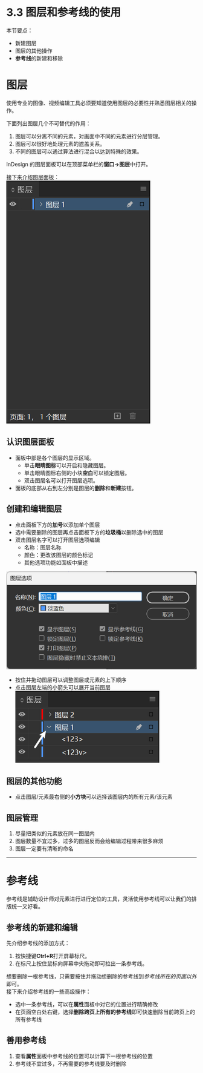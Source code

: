 # 3.3 图层和参考线的使用

本节要点：
- 新建图层
- 图层的其他操作
- **参考线**的新建和移除

# 图层
使用专业的图像、视频编辑工具必须要知道使用图层的必要性并熟悉图层相关的操作。  

下面列出图层几个不可替代的作用：
1. 图层可以分离不同的元素，对画面中不同的元素进行分层管理。
2. 图层可以很好地处理元素的遮盖关系。
3. 不同的图层可以通过算法进行混合以达到特殊的效果。

InDesign 的图层面板可以在顶部菜单栏的**窗口->图层**中打开。  

接下来介绍图层面板：  
![图层面板](../data/Snipaste_2023-06-06_17-47-13.jpg)

## 认识图层面板
- 面板中部是各个图层的显示区域。
  - 单击**眼睛图标**可以开启和隐藏图层。
  - 单击眼睛图标右侧的小块**空白**可以锁定图层。
  - 双击图层名可以打开图层选项。
- 面板的底部从右到左分别是图层的**删除**和**新建**按钮。

## 创建和编辑图层
- 点击面板下方的**加号**以添加单个图层
- 选中需要删除的图层再点击面板下方的**垃圾桶**以删除选中的图层
- 双击图层名字可以打开图层选项编辑
  - 名称：图层名称
  - 颜色：更改该图层的颜色标记
  - 其他选项功能如面板中描述

![图层选项](../data/Snipaste_2023-06-06_18-00-53.jpg)
- 按住并拖动图层可以调整图层或元素的上下顺序
- 点击图层左端的小箭头可以展开当前图层
![点击小箭头](../data/Snipaste_2023-06-06_18-07-58.jpg)


## 图层的其他功能
- 点击图层/元素最右侧的**小方块**可以选择该图层内的所有元素/该元素

## 图层管理
1. 尽量把类似的元素放在同一图层内
2. 图层数量不宜过多，过多的图层反而会给编辑过程带来很多麻烦
3. 图层一定要有清晰的命名

---

# 参考线
参考线是辅助设计师对元素进行进行定位的工具，灵活使用参考线可以让我们的排版统一又好看。

## 参考线的新建和编辑
先介绍参考线的添加方式：
1. 按快捷键**Ctrl+R**打开屏幕标尺。
2. 在标尺上按住鼠标向屏幕中央拖动即可拉出一条参考线。

想要删除一根参考线，只需要按住并拖动想删除的参考线到*参考线所在的页面以外*即可。  
接下来介绍参考线的一些高级操作：
- 选中一条参考线，可以在**属性**面板中对它的位置进行精确修改
- 在页面空白处右键，选择**删除跨页上所有的参考线**即可快速删除当前跨页上的所有参考线

## 善用参考线
1. 查看**属性**面板中参考线的位置可以计算下一根参考线的位置
2. 参考线不宜过多，不再需要的参考线要及时删除